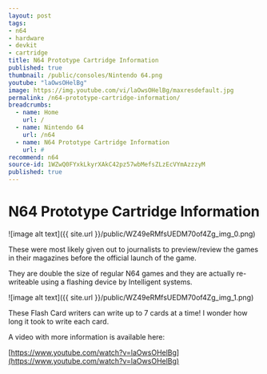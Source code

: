 ```yaml
---
layout: post
tags:
- n64
- hardware
- devkit
- cartridge
title: N64 Prototype Cartridge Information
published: true
thumbnail: /public/consoles/Nintendo 64.png
youtube: "laOwsOHelBg"
image: https://img.youtube.com/vi/laOwsOHelBg/maxresdefault.jpg
permalink: /n64-prototype-cartridge-information/
breadcrumbs:
  - name: Home
    url: /
  - name: Nintendo 64
    url: /n64
  - name: N64 Prototype Cartridge Information
    url: #
recommend: n64
source-id: 1WZwQ0FYxkLkyrXAkC42pz57wbMefsZLzEcVYmAzzzyM
published: true
---
```

# N64 Prototype Cartridge Information

![image alt text]({{ site.url }}/public/WZ49eRMfsUEDM70of4Zg_img_0.png)

These were most likely given out to journalists to preview/review the games in their magazines before the official launch of the game.

They are double the size of regular N64 games and they are actually re-writeable using a flashing device by Intelligent systems.

![image alt text]({{ site.url }}/public/WZ49eRMfsUEDM70of4Zg_img_1.png)

These Flash Card writers can write up to 7 cards at a time! I wonder how long it took to write each card.

A video with more information is available here:

[https://www.youtube.com/watch?v=laOwsOHelBg](https://www.youtube.com/watch?v=laOwsOHelBg) 


